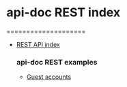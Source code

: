 # api-doc REST index
====================

* [REST API index](api/rest/REST/README.md)

    ### api-doc REST examples

    * [Guest accounts](api/rest/examples/guest+accounts.md)

